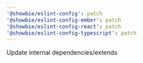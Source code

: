 ```yaml
---
'@showbie/eslint-config': patch
'@showbie/eslint-config-ember': patch
'@showbie/eslint-config-react': patch
'@showbie/eslint-config-typescript': patch
---
```


Update internal dependencies/extends
